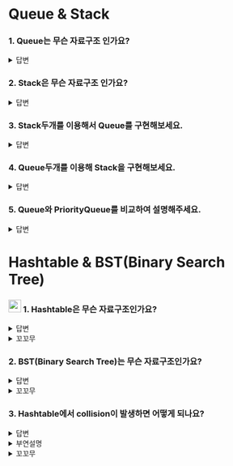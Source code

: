 # Queue & Stack

### 1. Queue는 무슨 자료구조 인가요?

<details>
<summary>답변</summary>
<div markdown="1">

```
Queue는 선입선출(FIFO) 형태의 자료구조입니다. 삽입,삭제시 O(1)의 시간복잡도를 가집니다.
활용 예시는 Cache구현, 프로세스 관리, 너비우선탐색(BFS) 등이있습니다.
```
</div>
</details>


### 2. Stack은 무슨 자료구조 인가요?

<details>
<summary>답변</summary>
<div markdown="1">

```
Stack은 후입선출(LIFO) 형태의 자료구조입니다. 삽입,삭제시 O(1)의 시간복잡도를 가집니다.
활용 예시는 후위 표기법 연산, 괄호 유효성 검사, 웹 브라우저 방문기록(뒤로 가기), 깊이우선탐색(DFS) 등이 있습니다.
```

</div>
</details>

### 3. Stack두개를 이용해서 Queue를 구현해보세요.

<details>
<summary>답변</summary>
<div markdown="1">
example/data_structure/Queue.java
</div>
</details>


### 4. Queue두개를 이용해 Stack을 구현해보세요.

<details>
<summary>답변</summary>
<div markdown="1">
example/data_structure/Stack.java
</div>
</details>

### 5. Queue와 PriorityQueue를 비교하여 설명해주세요.

<details>
<summary>답변</summary>
<div markdown="1">

```
Queue는 시간 순서상 먼저 들어간 데이터가 먼저 나오는 선입선출형 자료구조입니다.
반면 PriorityQueue는 시간 순서에 상관없이 우선순위가 높은 데이터가 먼저 나오는 우선순위 자료구조입니다.
Queue의 삽입,삭제 시간복잡도는 O(1)이고, PriorityQueue는 삽입시 내부적으로 우선순위에 따라 정렬하므로 O(logN),
삭제시에도 삭제 후 우선순위 정렬을 하므로 O(logN)의 시간복잡도가 걸립니다.
```

</div>
</details>


# Hashtable & BST(Binary Search Tree)

### <img src="https://img.icons8.com/doodle/48/null/blossom-powerpuff-girls.png"  width="25" height="25" style="padding: 0;margin-bottom:-5px;" /> 1. Hashtable은 무슨 자료구조인가요?

<details>
<summary>답변</summary>
<div markdown="1">

```
hash table은 효율적인 탐색(빠른 탐색)을 위한 자료구조로써 key-value쌍의 데이터를 입력받습니다. 
hash function h에 key값을 입력으로 넣어 얻은 해시값 h(k)를 위치로 지정하여 key- value 데이터 쌍을 저장합니다. 
저장, 삭제, 검색의 시간복잡도는 모두 O(1)입니다. 
```

</div>
</details>

<details>
<summary>꼬꼬무</summary>
<div markdown="1">

Q. <img src="https://img.icons8.com/doodle/48/null/blossom-powerpuff-girls.png"  width="25" height="25" style="padding: 0;margin-bottom:-5px;" /> Hashtable 과 HashMap의 차이점은 뭔가요?

- [자바 HashMap은 어떻게 동작하는가?](https://d2.naver.com/helloworld/831311)

```

크게 4가지의 차이점이 있습니다.
첫번째로, Thread-safe의 여부입니다. Hashtable은 Thread-safe하고 HashMap은 Thread-safe하지 않습니다. 그렇기에
멀티스레드 환경이 아니라면 HashMap을 쓰는 것이 좋습니다.
두번째로, Null값의 허용 여부입니다. HashMap은 key에 null을 허용하지만 Hashtable은 key에 null을 허용하지 않습니다.
세번째로, Enumeration의 여부입니다. Hashtable은 not fail-fast Enumeration을 제공하지만, HashMap은 Enumeration을 제공하지 않습니다.
마지막으로 HashMap은 보조해시를 사용하기 때문에 보조 해시 함수를 사용하지 않는 Hashtable에 비하여 해시 충돌(hash collision)이 덜 발생할 수 있어 상대적으로 성능상 이점이 있습니다.

```

- not fail-fast Enumeration은 무엇인가?

```
java에서는 데이터를 하나씩 제공해주는  Iterator, Enumeration 인터페이스가 있습니다.
Iterator는 자바의 컬렉션 프레임워크에서 컬렉션에 저장되어 있는 요소들을 읽어오는 방법입니다.
Enumeration은 객체들의 집합에서 각각의 객체들을 한순간에 하나씩 처리할 수 있는 메소드를 제공하는 컬렉션 입니다.

이 둘의 가장 큰 차이점은 fail-fast 방식 개념입니다.
Iterator는 순차적 접근이 모두 끝나기 전에 컬렉션 객체에 변경이 일어날 경우 순차적 접근이 실패되면서 예외를 return하게 되는데 이를 fail-fast방식이라고 부릅니다.
반면 Enumeration은 순차적 접근 시 컬렉션 객체에 변경이 일어나도 이를 무시하고 끝까지 동작하기 때문에 not-fail-fast방식이라고 부릅니다.

** Iterator는 thread-safe하지 않음, Enumeration은 thread-safe 함 
```

</div>
</details>


### 2. BST(Binary Search Tree)는 무슨 자료구조인가요?

<details>
<summary>답변</summary>
<div markdown="1">

``` 
이진탐색트리는 정렬된 tree입니다.
어느 node를 선택하든 해당 node의 left subtree에는 그 node의 값보다 작은 값들을 지닌 node들로만 이루어져 있고, 
node의 right subtree에는 그 node의 값보다 큰 값들을 지닌 node들로만 이루어져 있는 binary tree입니다.
검색과 저장, 삭제의 시간복잡도는 모두 O(logN)이고, worst case는 한쪽으로 치우친 tree가 됐을 때 O(n)입니다.
```

</div>
</details>

<details>
<summary>꼬꼬무</summary>
<div markdown="1">

Q. 이진 트리는 어떤 자료구조인가요?

``` 
이진트리는 모든 node의 child node의 갯수가 2 이하인 트리를 이진트리 라고합니다.
```

Q. BST는 worst case 시간복잡도가 O(n)입니다. 어떨때 발생하나요?

```
균형이 많이 깨져서 한 쪽으로 치우친 BST의 경우에 worst case가 됩니다. 
이렇게 되면 Linked list와 다를게 없어집니다. 따라서 탐색시에 $O(logn)$이 아니라 $O(n)$이 됩니다.
```

Q. worst case O(n)의 해결방법에는 무엇이 있나요?

```
자가 균형 이진 탐색 트리(Self-Balancing BST)는 알고리즘으로 이진 트리의 균형이 잘 맞도록 유지하여 높이를 가능한 낮게 유지합니다. 
대표적으로 AVL트리와 Red-black tree가 있습니다. JAVA에서는 hashmap의 seperate chaning으로써 Linked list와 Red-black tree를 병행하여 저장합니다.
```

</div>
</details>

### 3. Hashtable에서 collision이 발생하면 어떻게 되나요?

<details>
<summary>답변</summary>
<div markdown="1">

```
collision이 발생할 경우 대표적인 2가지 해결방법이 있습니다.
첫번째로 open addressing 방식이 있습니다.  open addressing 방식은 collision이 발생하면 미리 정한 규칙에 따라 Hashtable의 비어있는 slot을 찾습니다.
빈 slot을 찾는 방법은 크게 linear Porbing, Quadratic Probing, Double Hasing으로 나뉩니다.
두번째로 seperate chaining 방식이 있습니다. 이 방식은 Linkedlist를 이용합니다. 만약에 collision이 발생하면 Linkedlist에 slot을 추가해 데이터를 저장합니다. 

```

</div>
</details>


<details>
<summary>부연설명</summary>
<div markdown="1">

### Open Addressing

```
open addressing 방식은 collision이 발생하면 미리 정한 규칙에 따라 hashtable의 비어있는 slot을 찾습니다. 추가적인 메모리를 사용하지 않으므로
linkedlist 또는 tree자료구조를 통해 추가로 메모리를 할당하는 seperate chaining방식에 비해 메모리를 적게 사용합니다.
openAddressing은 빈 slot을 찾는 방법에 따라 크게 Linear Probing, Quadratic Probing, Double Hashing으로 나뉩니다.
```

- Linear Probing(선형조사법) & Quadratic Probing(이차 조사법)

```
선형 조사법은 충돌이 발생한 해시값으로 부터 일정한 값만큼(+1, +2, +3, ...) 건너 뛰어, 비어 있는 slot에 데이터를 저장합니다. 
이차 조사법은 제곱수 (+1², +2², +3², ...)로 건너 뛰어, 비어 있는 slot을 찾습니다.

충돌이 여러번 발생하면 여러번 건너 뛰어 빈 slot을 찾습니다. 선형조사법과 이차조사법의 경우 충돌 횟수가 많아지면 특정 영역에 데이터가
집중적으로 몰리는 클러스터링(clustering)현상이 발생하는 단점이 있습니다. 클러스터링 현상이 발생하면, 평균 탐색 시간이 증가하게 됩니다.
```

- Double Hashing (이중해시, 중복해시)

```
이중 해싱은 open addressing 방식을 통해 충돌(collision)을 해결할 때, 조사(Probing)하는 방식중에 하나입니다. linear probing이나 quadratic probing을 통해
탐사할 때는 탐사이동폭이 같기 때문에 클러스터링 문제가 발생할 수 있습니다. 클러스터링 문제가 발생하지 않도록 2개의 해시함수를 사용하는 방식을 이중해싱이라고 합니다.
하나는 최초의 해시값을 얻을 때 사용하고 또 다른 하나는 해시 충돌이 발생할 때 탐사 이동폭을 얻기 위해 사용합니다.
```

- 해싱

```
key와 인덱스를 매핑하는 방법
```

### Seperate Chaining

```
Seperate Chaining방식은 LinkedList(또는 Tree)를 이용하여 충돌(collision)을 해결합니다. 충돌이 발생하면 LinkedList에 노드(slot)을 추가하여 데이터에 저장합니다.

삽입 : 서로 다른 두 key가 같은 해시 값을 갖게 되면 LinkedList에 두 node를 추가하여 (key,value) 데이터 쌍을 저장합니다. 삽입의 시간복잡도는 O(1)입니다.
검색 : 기본적으로 O(1)의 시간복잡도 이지만 최악의 경우 O(n)의 시간복잡도를 갖습니다.
삭제 : 삭제를 하기 위해선 검색을 먼저 해야하므로 검색의 시간복잡도와 동일합니다. 기본적으로 O(1)이지만 최악의 경우 O(n)의 시간복잡도를 갖습니다.

worst case의 경우 n개의 모든 key가 동일한 해시값을 갖게되면 길이 n의 LinkedList가 생성되게 됩니다. 이때, 시간복잡도가 O(n)이 됩니다.
```

</div>
</details>


<details>
<summary>꼬꼬무</summary>
<div markdown="1">

Q. worst case의 시간복잡도는 O(n)인데 어떤 상황에 발생하나요?

```
n개의 모든 key가 동일한 해시값을 갖게 되면 길이 n의 Linkedlist가 생성되게 됩니다.
이 때, 특정 key를 찾기 위해서는 길이 n의 Linkedlist를 검색하는 O(n)의 시간복잡도와 동일하게 됩니다.
```

Q. 이중해싱(Double Hashing)이 무엇인지 설명해주세요.

```
이중해싱은 open addressing 방식을 통해 충돌(collision)을 해결할 때, 조사(porbing)하는 방식 중에 하나입니다.
linear probing이나 quadratic probing을 통해 탐사할 때는 탐사이동폭이 같기 때문에 클러스터링 문제가 발생할 수 있습니다. 
클러스터링 문제가 발생하지 않도록 2개의 해시함수를 사용하는 방식을 이중 해싱이라고 합니다. 하나는 최초의 해시값을 얻을 때 사용하고 또 다른 하나는 해시 충돌이 발생할 때 탐사 이동폭을 얻기 위해 사용합니다.
```

</div>
</details>